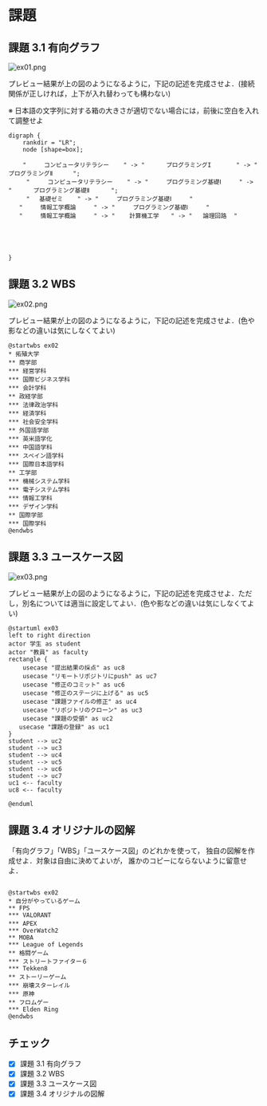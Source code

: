 # 課題

## 課題 3.1 有向グラフ

![ex01.png](ex01.png)

プレビュー結果が上の図のようになるように，下記の記述を完成させよ．(接続関係が正しければ，上下が入れ替わっても構わない)

※ 日本語の文字列に対する箱の大きさが適切でない場合には，前後に空白を入れて調整せよ

```graphviz
digraph {
    rankdir = "LR";
    node [shape=box];

    "     コンピュータリテラシー    " -> "      プログラミングI       " -> "      プログラミングⅡ 　   ";
     "     コンピュータリテラシー    " -> "     プログラミング基礎Ⅰ     " -> "      プログラミング基礎Ⅱ 　　　";
     " 　基礎ゼミ    " -> "     プログラミング基礎Ⅰ     " 
   "　　　情報工学概論　　　" -> "     プログラミング基礎Ⅰ     " 
   "　　　情報工学概論　　　" -> "    計算機工学　　" -> "   論理回路  "

   



}
```

## 課題 3.2 WBS

![ex02.png](ex02.png)

プレビュー結果が上の図のようになるように，下記の記述を完成させよ．(色や影などの違いは気にしなくてよい)

```plantUML
@startwbs ex02
* 拓殖大学
** 商学部
*** 経営学科
*** 国際ビジネス学科        
*** 会計学科
** 政経学部
*** 法律政治学科
*** 経済学科
*** 社会安全学科
** 外国語学部
*** 英米語学化
*** 中国語学科
*** スペイン語学科
*** 国際日本語学科
** 工学部
*** 機械システム学科
*** 電子システム学科
*** 情報工学科
*** デザイン学科
** 国際学部
*** 国際学科
@endwbs
```

## 課題 3.3 ユースケース図

![ex03.png](ex03.png)

プレビュー結果が上の図のようになるように，下記の記述を完成させよ．ただし，別名については適当に設定してよい．(色や影などの違いは気にしなくてよい)

```plantUML
@startuml ex03
left to right direction
actor 学生 as student
actor "教員" as faculty
rectangle {
    usecase "提出結果の採点" as uc8
    usecase "リモートリポジトリにpush" as uc7
    usecase "修正のコミット" as uc6
    usecase "修正のステージに上げる" as uc5
    usecase "課題ファイルの修正" as uc4
    usecase "リポジトリのクローン" as uc3
    usecase "課題の受領" as uc2
   usecase "課題の登録" as uc1
}
student --> uc2
student --> uc3
student --> uc4
student --> uc5
student --> uc6
student --> uc7
uc1 <-- faculty
uc8 <-- faculty

@enduml
```

## 課題 3.4 オリジナルの図解

「有向グラフ」「WBS」「ユースケース図」のどれかを使って，
独自の図解を作成せよ．対象は自由に決めてよいが，
誰かのコピーにならないように留意せよ．

```
```
```plantUML
@startwbs ex02
* 自分がやっているゲーム
** FPS
*** VALORANT
*** APEX　    
*** OverWatch2
** MOBA
*** League of Legends
** 格闘ゲーム
*** ストリートファイター６
*** Tekken8
** ストーリーゲーム
*** 崩壊スターレイル
*** 原神
** フロムゲー
*** Elden Ring 
@endwbs
```


## チェック
- [x] 課題 3.1 有向グラフ
- [x] 課題 3.2 WBS
- [x] 課題 3.3 ユースケース図
- [x] 課題 3.4 オリジナルの図解
